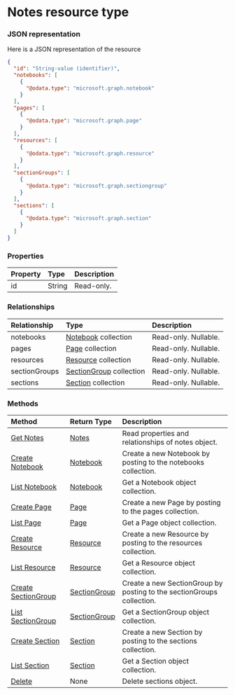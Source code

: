 # Notes resource type



### JSON representation

Here is a JSON representation of the resource

<!-- {
  "blockType": "resource",
  "optionalProperties": [
    "notebooks",
    "pages",
    "resources",
    "sectionGroups",
    "sections"
  ],
  "@odata.type": "microsoft.graph.notes"
}-->

```json
{
  "id": "String-value (identifier)",
  "notebooks": [
    {
      "@odata.type": "microsoft.graph.notebook"
    }
  ],
  "pages": [
    {
      "@odata.type": "microsoft.graph.page"
    }
  ],
  "resources": [
    {
      "@odata.type": "microsoft.graph.resource"
    }
  ],
  "sectionGroups": [
    {
      "@odata.type": "microsoft.graph.sectiongroup"
    }
  ],
  "sections": [
    {
      "@odata.type": "microsoft.graph.section"
    }
  ]
}

```
### Properties
| Property	   | Type	|Description|
|:---------------|:--------|:----------|
|id|String| Read-only.|

### Relationships
| Relationship | Type	|Description|
|:---------------|:--------|:----------|
|notebooks|[Notebook](notebook.md) collection| Read-only. Nullable.|
|pages|[Page](page.md) collection| Read-only. Nullable.|
|resources|[Resource](resource.md) collection| Read-only. Nullable.|
|sectionGroups|[SectionGroup](sectiongroup.md) collection| Read-only. Nullable.|
|sections|[Section](section.md) collection| Read-only. Nullable.|

### Methods

| Method		   | Return Type	|Description|
|:---------------|:--------|:----------|
|[Get Notes](../api/notes_get.md) | [Notes](notes.md) |Read properties and relationships of notes object.|
|[Create Notebook](../api/notes_post_notebooks.md) |[Notebook](notebook.md)| Create a new Notebook by posting to the notebooks collection.|
|[List Notebook](../api/notes_post_notebooks.md) |[Notebook](notebook.md)| Get a Notebook object collection.|
|[Create Page](../api/notebooks_post_pages.md) |[Page](page.md)| Create a new Page by posting to the pages collection.|
|[List Page](../api/notebooks_post_pages.md) |[Page](page.md)| Get a Page object collection.|
|[Create Resource](../api/pages_post_resources.md) |[Resource](resource.md)| Create a new Resource by posting to the resources collection.|
|[List Resource](../api/pages_post_resources.md) |[Resource](resource.md)| Get a Resource object collection.|
|[Create SectionGroup](../api/resources_post_sectiongroups.md) |[SectionGroup](sectiongroup.md)| Create a new SectionGroup by posting to the sectionGroups collection.|
|[List SectionGroup](../api/resources_post_sectiongroups.md) |[SectionGroup](sectiongroup.md)| Get a SectionGroup object collection.|
|[Create Section](../api/sectiongroups_post_sections.md) |[Section](section.md)| Create a new Section by posting to the sections collection.|
|[List Section](../api/sectiongroups_post_sections.md) |[Section](section.md)| Get a Section object collection.|
|[Delete](../api/sections_delete.md) | None |Delete sections object. |

<!-- uuid: 972508eb-009b-45ab-822e-fdc84c3a8ebf
2015-10-25 12:45:03 UTC -->
<!-- {
  "type": "#page.annotation",
  "description": "sections resource",
  "keywords": "",
  "section": "documentation",
  "tocPath": ""
}-->